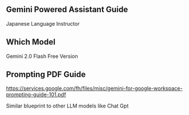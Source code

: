 ## Gemini Powered Assistant Guide
Japanese Language Instructor


## Which Model

Gemini 2.0 Flash Free Version

## Prompting PDF Guide

https://services.google.com/fh/files/misc/gemini-for-google-workspace-prompting-guide-101.pdf

Similar blueprint to other LLM models like Chat Gpt